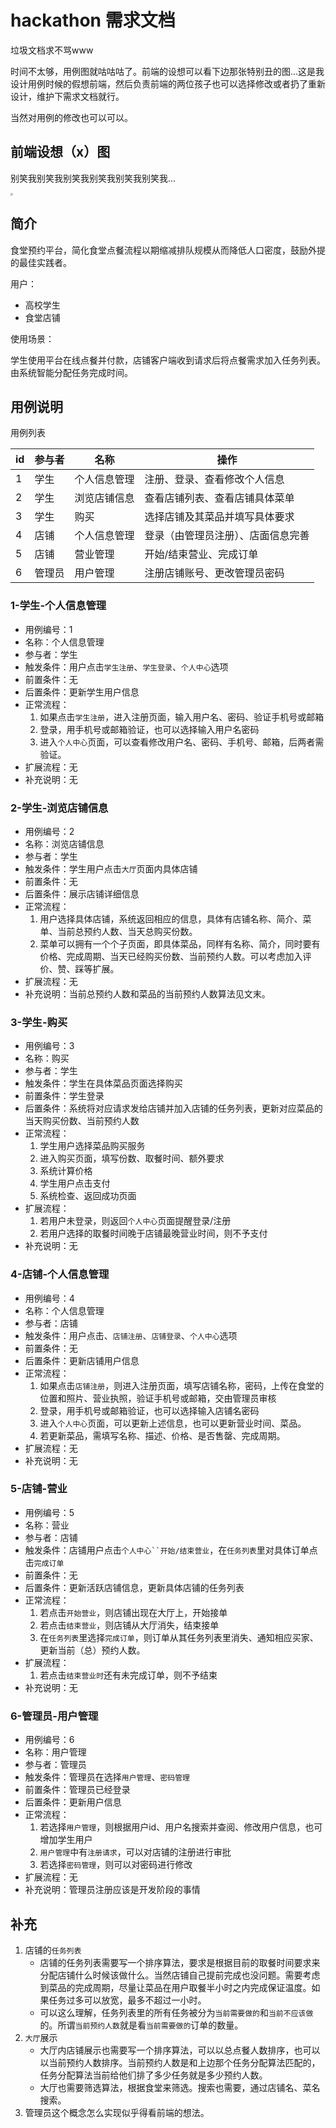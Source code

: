 # hackathon 需求文档

垃圾文档求不骂www

时间不太够，用例图就咕咕咕了。前端的设想可以看下边那张特别丑的图...这是我设计用例时候的假想前端，然后负责前端的两位孩子也可以选择修改或者扔了重新设计，维护下需求文档就行。

当然对用例的修改也可以可以。

## 前端设想（x）图

别笑我别笑我别笑我别笑我别笑我别笑我...

<img src="D:\iFiles\workspaces\code\hackathon\QQ图片20201126211503.png" style="zoom: 25%;" />

## 简介

食堂预约平台，简化食堂点餐流程以期缩减排队规模从而降低人口密度，鼓励外提的最佳实践者。

用户：

- 高校学生
- 食堂店铺

使用场景：

学生使用平台在线点餐并付款，店铺客户端收到请求后将点餐需求加入任务列表。由系统智能分配任务完成时间。

## 用例说明

用例列表

id|参与者|名称|操作
-|-|-|-
1|学生|个人信息管理|注册、登录、查看修改个人信息
2|学生|浏览店铺信息|查看店铺列表、查看店铺具体菜单
3|学生|购买|选择店铺及其菜品并填写具体要求
4|店铺|个人信息管理|登录（由管理员注册）、店面信息完善
5|店铺|营业管理|开始/结束营业、完成订单
6|管理员|用户管理|注册店铺账号、更改管理员密码

### 1-学生-个人信息管理

- 用例编号：1
- 名称：个人信息管理
- 参与者：学生
- 触发条件：用户点击`学生注册`、`学生登录`、`个人中心`选项
- 前置条件：无
- 后置条件：更新学生用户信息
- 正常流程：
	1. 如果点击`学生注册`，进入注册页面，输入用户名、密码、验证手机号或邮箱
	2. 登录，用手机号或邮箱验证，也可以选择输入用户名密码
	3. 进入`个人中心`页面，可以查看修改用户名、密码、手机号、邮箱，后两者需验证。
- 扩展流程：无
- 补充说明：无

### 2-学生-浏览店铺信息

- 用例编号：2
- 名称：浏览店铺信息
- 参与者：学生
- 触发条件：学生用户点击`大厅`页面内具体店铺
- 前置条件：无
- 后置条件：展示店铺详细信息
- 正常流程：
	1. 用户选择具体店铺，系统返回相应的信息，具体有店铺名称、简介、菜单、当前总预约人数、当天总购买份数。
	2. 菜单可以拥有一个个子页面，即具体菜品，同样有名称、简介，同时要有价格、完成周期、当天已经购买份数、当前预约人数。可以考虑加入评价、赞、踩等扩展。 
- 扩展流程：无
- 补充说明：当前总预约人数和菜品的当前预约人数算法见文末。

### 3-学生-购买

- 用例编号：3
- 名称：购买
- 参与者：学生
- 触发条件：学生在具体菜品页面选择购买
- 前置条件：学生登录
- 后置条件：系统将对应请求发给店铺并加入店铺的任务列表，更新对应菜品的当天购买份数、当前预约人数
- 正常流程：
	1. 学生用户选择菜品购买服务
	2. 进入购买页面，填写份数、取餐时间、额外要求
	3. 系统计算价格
	4. 学生用户点击支付
	5. 系统检查、返回成功页面
- 扩展流程：
	1. 若用户未登录，则返回`个人中心`页面提醒登录/注册
	2. 若用户选择的取餐时间晚于店铺最晚营业时间，则不予支付
- 补充说明：无

### 4-店铺-个人信息管理

- 用例编号：4
- 名称：个人信息管理
- 参与者：店铺
- 触发条件：用户点击、`店铺注册`、`店铺登录`、`个人中心`选项
- 前置条件：无
- 后置条件：更新店铺用户信息
- 正常流程：
	1. 如果点击`店铺注册`，则进入注册页面，填写店铺名称，密码，上传在食堂的位置和照片、营业执照，验证手机号或邮箱，交由管理员审核
	2. 登录，用手机号或邮箱验证，也可以选择输入店铺名密码
	3. 进入`个人中心`页面，可以更新上述信息，也可以更新营业时间、菜品。
	4. 若更新菜品，需填写名称、描述、价格、是否售罄、完成周期。
- 扩展流程：无
- 补充说明：无

### 5-店铺-营业

- 用例编号：5
- 名称：营业
- 参与者：店铺
- 触发条件：店铺用户点击`个人中心``开始/结束营业`，在`任务列表`里对具体订单点击`完成订单`
- 前置条件：无
- 后置条件：更新活跃店铺信息，更新具体店铺的任务列表
- 正常流程：
	1. 若点击`开始营业`，则店铺出现在大厅上，开始接单
	2. 若点击`结束营业`，则店铺从大厅消失，结束接单
	3. 在`任务列表`里选择`完成订单`，则订单从其任务列表里消失、通知相应买家、更新当前（总）预约人数。
- 扩展流程：
	1. 若点击`结束营业时`还有未完成订单，则不予结束
- 补充说明：无

### 6-管理员-用户管理

- 用例编号：6
- 名称：用户管理
- 参与者：管理员
- 触发条件：管理员在选择`用户管理`、`密码管理`
- 前置条件：管理员已经登录
- 后置条件：更新用户信息
- 正常流程：
	1. 若选择`用户管理`，则根据用户id、用户名搜索并查阅、修改用户信息，也可增加学生用户
	2. `用户管理`中有`注册请求`，可以对店铺的注册进行审批
	3. 若选择`密码管理`，则可以对密码进行修改
- 扩展流程：无
- 补充说明：管理员注册应该是开发阶段的事情

## 补充

1. 店铺的`任务列表`
	- 店铺的任务列表需要写一个排序算法，要求是根据目前的取餐时间要求来分配店铺什么时候该做什么。当然店铺自己提前完成也没问题。需要考虑到菜品的完成周期，尽量让菜品在用户取餐半小时之内完成保证温度。如果任务过多可以放宽，最多不超过一小时。
	- 可以这么理解，任务列表里的所有任务被分为`当前需要做的`和`当前不应该做`的。所谓`当前预约人数`就是看`当前需要做的`订单的数量。
2. `大厅`展示
	- 大厅内店铺展示也需要写一个排序算法，可以以总点餐人数排序，也可以以当前预约人数排序。当前预约人数是和上边那个任务分配算法匹配的，任务分配算法当前给他们排了多少任务就是多少预约人数。
	- 大厅也需要筛选算法，根据食堂来筛选。搜索也需要，通过店铺名、菜名搜索。
3. 管理员这个概念怎么实现似乎得看前端的想法。